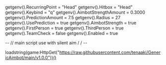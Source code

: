 getgenv().RecurringPoint = "Head"
getgenv().Hitbox = "Head"
getgenv().Keybind = "q"
getgenv().AimbotStrengthAmount = 0.3000
getgenv().PredictionAmount = 7.5
getgenv().Radius = 27
getgenv().UsePrediction = true
getgenv().AimbotStrength = true
getgenv().FirstPerson = true
getgenv().ThirdPerson = true
getgenv().TeamCheck = false
getgenv().Enabled = true


-- // main script use with silent aim / / -- 

loadstring(game:HttpGet("https://raw.githubusercontent.com/tenaaki/GenericAimbot/main/v1.0.0"))()
